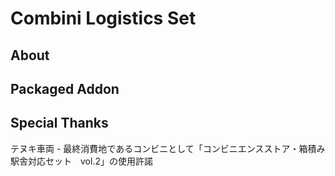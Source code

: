 # Combini Logistics Set
## About

## Packaged Addon

## Special Thanks
テヌキ車両 - 最終消費地であるコンビニとして「コンビニエンスストア・箱積み駅舎対応セット　vol.2」の使用許諾
